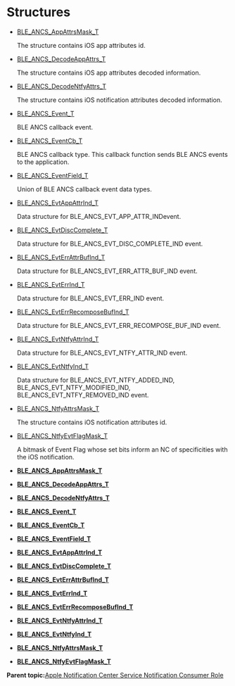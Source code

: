 # Structures

-   [BLE\_ANCS\_AppAttrsMask\_T](GUID-7A2DD24E-1D34-4109-9307-A581A7B17F89.md)

    The structure contains iOS app attributes id.

-   [BLE\_ANCS\_DecodeAppAttrs\_T](GUID-D042A3BB-FDEF-4E21-9EAE-42452A3D7A03.md)

    The structure contains iOS app attributes decoded information.

-   [BLE\_ANCS\_DecodeNtfyAttrs\_T](GUID-27098747-2104-40BC-807E-4DE7DB6E8E51.md)

    The structure contains iOS notification attributes decoded information.

-   [BLE\_ANCS\_Event\_T](GUID-F3B5D900-F73A-45F3-80E8-03B67527032B.md)

    BLE ANCS callback event.

-   [BLE\_ANCS\_EventCb\_T](GUID-185B66D2-3C5E-4470-8666-F1900C280153.md)

    BLE ANCS callback type. This callback function sends BLE ANCS events to the application.

-   [BLE\_ANCS\_EventField\_T](GUID-CDACD609-2FB6-49C1-BA3F-DB3F31FE7727.md)

    Union of BLE ANCS callback event data types.

-   [BLE\_ANCS\_EvtAppAttrInd\_T](GUID-E84BE9EF-A296-4046-B947-B54780D61A8A.md)

    Data structure for BLE\_ANCS\_EVT\_APP\_ATTR\_INDevent.

-   [BLE\_ANCS\_EvtDiscComplete\_T](GUID-9A23939D-C6E9-45D4-A28A-0002A6ED5EBA.md)

    Data structure for BLE\_ANCS\_EVT\_DISC\_COMPLETE\_IND event.

-   [BLE\_ANCS\_EvtErrAttrBufInd\_T](GUID-2C1DE184-82C7-4A2A-9B2E-1ED5A1CC1887.md)

    Data structure for BLE\_ANCS\_EVT\_ERR\_ATTR\_BUF\_IND event.

-   [BLE\_ANCS\_EvtErrInd\_T](GUID-D078CC70-88E4-48AE-965B-82F513489AA2.md)

    Data structure for BLE\_ANCS\_EVT\_ERR\_IND event.

-   [BLE\_ANCS\_EvtErrRecomposeBufInd\_T](GUID-37883EDD-12BF-47E9-AE27-6A32D99C0429.md)

    Data structure for BLE\_ANCS\_EVT\_ERR\_RECOMPOSE\_BUF\_IND event.

-   [BLE\_ANCS\_EvtNtfyAttrInd\_T](GUID-4971C3FC-0FC8-435C-AA8C-3D9B5328D187.md)

    Data structure for BLE\_ANCS\_EVT\_NTFY\_ATTR\_IND event.

-   [BLE\_ANCS\_EvtNtfyInd\_T](GUID-F507DE95-6F46-4702-B280-B6E5682CF41A.md)

    Data structure for BLE\_ANCS\_EVT\_NTFY\_ADDED\_IND, BLE\_ANCS\_EVT\_NTFY\_MODIFIED\_IND, BLE\_ANCS\_EVT\_NTFY\_REMOVED\_IND event.

-   [BLE\_ANCS\_NtfyAttrsMask\_T](GUID-CE61027D-7F1C-4B1B-A947-835179F5934D.md)

    The structure contains iOS notification attributes id.

-   [BLE\_ANCS\_NtfyEvtFlagMask\_T](GUID-64B0B4DE-551B-4F39-9D56-784803AA4277.md)

    A bitmask of Event Flag whose set bits inform an NC of specificities with the iOS notification.


-   **[BLE\_ANCS\_AppAttrsMask\_T](GUID-7A2DD24E-1D34-4109-9307-A581A7B17F89.md)**  

-   **[BLE\_ANCS\_DecodeAppAttrs\_T](GUID-D042A3BB-FDEF-4E21-9EAE-42452A3D7A03.md)**  

-   **[BLE\_ANCS\_DecodeNtfyAttrs\_T](GUID-27098747-2104-40BC-807E-4DE7DB6E8E51.md)**  

-   **[BLE\_ANCS\_Event\_T](GUID-F3B5D900-F73A-45F3-80E8-03B67527032B.md)**  

-   **[BLE\_ANCS\_EventCb\_T](GUID-185B66D2-3C5E-4470-8666-F1900C280153.md)**  

-   **[BLE\_ANCS\_EventField\_T](GUID-CDACD609-2FB6-49C1-BA3F-DB3F31FE7727.md)**  

-   **[BLE\_ANCS\_EvtAppAttrInd\_T](GUID-E84BE9EF-A296-4046-B947-B54780D61A8A.md)**  

-   **[BLE\_ANCS\_EvtDiscComplete\_T](GUID-9A23939D-C6E9-45D4-A28A-0002A6ED5EBA.md)**  

-   **[BLE\_ANCS\_EvtErrAttrBufInd\_T](GUID-2C1DE184-82C7-4A2A-9B2E-1ED5A1CC1887.md)**  

-   **[BLE\_ANCS\_EvtErrInd\_T](GUID-D078CC70-88E4-48AE-965B-82F513489AA2.md)**  

-   **[BLE\_ANCS\_EvtErrRecomposeBufInd\_T](GUID-37883EDD-12BF-47E9-AE27-6A32D99C0429.md)**  

-   **[BLE\_ANCS\_EvtNtfyAttrInd\_T](GUID-4971C3FC-0FC8-435C-AA8C-3D9B5328D187.md)**  

-   **[BLE\_ANCS\_EvtNtfyInd\_T](GUID-F507DE95-6F46-4702-B280-B6E5682CF41A.md)**  

-   **[BLE\_ANCS\_NtfyAttrsMask\_T](GUID-CE61027D-7F1C-4B1B-A947-835179F5934D.md)**  

-   **[BLE\_ANCS\_NtfyEvtFlagMask\_T](GUID-64B0B4DE-551B-4F39-9D56-784803AA4277.md)**  


**Parent topic:**[Apple Notification Center Service Notification Consumer Role](GUID-1D0F82FC-4CBE-44C4-BD3D-80C0E5A55022.md)

